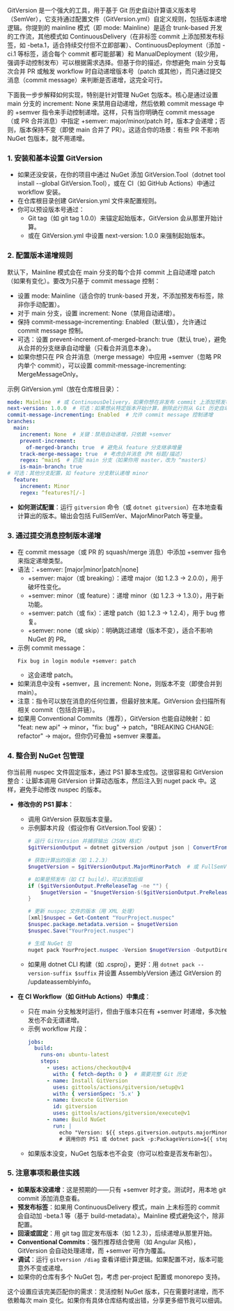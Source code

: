 GitVersion 是一个强大的工具，用于基于 Git 历史自动计算语义版本号（SemVer），它支持通过配置文件（GitVersion.yml）自定义规则，包括版本递增逻辑。你提到的 mainline 模式（即 mode: Mainline）是适合 trunk-based 开发的工作流，其他模式如 ContinuousDelivery（在非标签 commit 上添加预发布标签，如 -beta.1，适合持续交付但不立即部署）、ContinuousDeployment（添加 -ci.1 等标签，适合每个 commit 都可能部署）和 ManualDeployment（较少用，强调手动控制发布）可以根据需求选择。但基于你的描述，你想避免 main 分支每次合并 PR 或触发 workflow 时自动递增版本号（patch 或其他），而只通过提交消息（commit message）来判断是否递增，这完全可行。

下面我一步步解释如何实现，特别是针对管理 NuGet 包版本。核心是通过设置 main 分支的 increment: None 来禁用自动递增，然后依赖 commit message 中的 +semver 指令来手动控制递增。这样，只有当你明确在 commit message（或 PR 合并消息）中指定 +semver: major/minor/patch 时，版本才会递增；否则，版本保持不变（即使 main 合并了 PR）。这适合你的场景：有些 PR 不影响 NuGet 包版本，就不用递增。

### 1. **安装和基本设置 GitVersion**
- 如果还没安装，在你的项目中通过 NuGet 添加 GitVersion.Tool（dotnet tool install --global GitVersion.Tool），或在 CI（如 GitHub Actions）中通过 workflow 安装。
- 在仓库根目录创建 GitVersion.yml 文件来配置规则。
- 你可以预设版本号通过：
  - Git tag（如 git tag 1.0.0）来锚定起始版本，GitVersion 会从那里开始计算。
  - 或在 GitVersion.yml 中设置 next-version: 1.0.0 来强制起始版本。

### 2. **配置版本递增规则**
默认下，Mainline 模式会在 main 分支的每个合并 commit 上自动递增 patch（如果有变化）。要改为只基于 commit message 控制：
- 设置 mode: Mainline（适合你的 trunk-based 开发，不添加预发布标签，除非你手动配置）。
- 对于 main 分支，设置 increment: None（禁用自动递增）。
- 保持 commit-message-incrementing: Enabled（默认值），允许通过 commit message 控制。
- 可选：设置 prevent-increment.of-merged-branch: true（默认 true），避免从合并的分支继承自动增量（只看合并消息本身）。
- 如果你想只在 PR 合并消息（merge message）中应用 +semver（忽略 PR 内单个 commit），可以设置 commit-message-incrementing: MergeMessageOnly。

示例 GitVersion.yml（放在仓库根目录）：
```yaml
mode: Mainline  # 或 ContinuousDelivery，如果你想在非发布 commit 上添加预发布标签如 -beta.1
next-version: 1.0.0  # 可选：如果想从特定版本开始计算，删除此行则从 Git 历史自动推导
commit-message-incrementing: Enabled  # 允许 commit message 控制递增
branches:
  main:
    increment: None  # 关键：禁用自动递增，只依赖 +semver
    prevent-increment:
      of-merged-branch: true  # 避免从 feature 分支继承增量
    track-merge-message: true  # 考虑合并消息（PR 标题/描述）
    regex: ^main$  # 匹配 main 分支（如果你用 master，改为 ^master$）
    is-main-branch: true
# 可选：其他分支配置，如 feature 分支默认递增 minor
  feature:
    increment: Minor
    regex: ^features?[/-]
```

- **如何测试配置**：运行 `gitversion` 命令（或 `dotnet gitversion`）在本地查看计算出的版本。输出会包括 FullSemVer、MajorMinorPatch 等变量。

### 3. **通过提交消息控制版本递增**
- 在 commit message（或 PR 的 squash/merge 消息）中添加 +semver 指令来指定递增类型。
- 语法：+semver: [major|minor|patch|none]
  - +semver: major（或 breaking）：递增 major（如 1.2.3 -> 2.0.0），用于破坏性变化。
  - +semver: minor（或 feature）：递增 minor（如 1.2.3 -> 1.3.0），用于新功能。
  - +semver: patch（或 fix）：递增 patch（如 1.2.3 -> 1.2.4），用于 bug 修复。
  - +semver: none（或 skip）：明确跳过递增（版本不变），适合不影响 NuGet 的 PR。
- 示例 commit message：
  ```
  Fix bug in login module +semver: patch
  ```
  - 这会递增 patch。
- 如果消息中没有 +semver，且 increment: None，则版本不变（即使合并到 main）。
- 注意：指令可以放在消息的任何位置，但最好放末尾。GitVersion 会扫描所有相关 commit（包括合并链）。
- 如果用 Conventional Commits（推荐），GitVersion 也能自动映射：如 "feat: new api" -> minor，"fix: bug" -> patch，"BREAKING CHANGE: refactor" -> major。但你仍可叠加 +semver 来覆盖。

### 4. **整合到 NuGet 包管理**
你当前用 nuspec 文件固定版本，通过 PS1 脚本生成包。这很容易和 GitVersion 整合：让脚本调用 GitVersion 计算动态版本，然后注入到 nuget pack 中。这样，避免手动修改 nuspec 的版本。

- **修改你的 PS1 脚本**：
  - 调用 GitVersion 获取版本变量。
  - 示例脚本片段（假设你有 GitVersion.Tool 安装）：
    ```powershell
    # 运行 GitVersion 并捕获输出（JSON 格式）
    $gitVersionOutput = dotnet gitversion /output json | ConvertFrom-Json

    # 获取计算出的版本（如 1.2.3）
    $nugetVersion = $gitVersionOutput.MajorMinorPatch  # 或 FullSemVer 如果想带预发布标签

    # 如果是预发布（如 CI build），可以添加后缀
    if ($gitVersionOutput.PreReleaseTag -ne "") {
        $nugetVersion = "$nugetVersion-$($gitVersionOutput.PreReleaseTag)"
    }

    # 更新 nuspec 文件的版本（用 XML 处理）
    [xml]$nuspec = Get-Content "YourProject.nuspec"
    $nuspec.package.metadata.version = $nugetVersion
    $nuspec.Save("YourProject.nuspec")

    # 生成 NuGet 包
    nuget pack YourProject.nuspec -Version $nugetVersion -OutputDirectory .\packages
    ```
  - 如果用 dotnet CLI 构建（如 .csproj），更好：用 `dotnet pack --version-suffix $suffix` 并设置 AssemblyVersion 通过 GitVersion 的 /updateassemblyinfo。

- **在 CI Workflow（如 GitHub Actions）中集成**：
  - 只在 main 分支触发时运行，但由于版本只在有 +semver 时递增，多次触发也不会无谓递增。
  - 示例 workflow 片段：
    ```yaml
    jobs:
      build:
        runs-on: ubuntu-latest
        steps:
          - uses: actions/checkout@v4
            with: { fetch-depth: 0 }  # 需要完整 Git 历史
          - name: Install GitVersion
            uses: gittools/actions/gitversion/setup@v1
            with: { versionSpec: '5.x' }
          - name: Execute GitVersion
            id: gitversion
            uses: gittools/actions/gitversion/execute@v1
          - name: Build NuGet
            run: |
              echo "Version: ${{ steps.gitversion.outputs.majorMinorPatch }}"
              # 调用你的 PS1 或 dotnet pack -p:PackageVersion=${{ steps.gitversion.outputs.semVer }}
    ```
  - 如果版本没变，NuGet 包版本也不会变（你可以检查是否发布新包）。

### 5. **注意事项和最佳实践**
- **如果版本没递增**：这是预期的——只有 +semver 时才变。测试时，用本地 git commit 添加消息查看。
- **预发布标签**：如果用 ContinuousDelivery 模式，main 上未标签的 commit 会自动加 -beta.1 等（基于 build-metadata）。Mainline 模式避免这个，除非配置。
- **回滚或固定**：用 git tag 固定发布版本（如 1.2.3），后续递增从那里开始。
- **Conventional Commits**：强烈推荐结合使用（如 Angular 风格），GitVersion 会自动处理递增，而 +semver 可作为覆盖。
- **调试**：运行 `gitversion /diag` 查看详细计算逻辑。如果配置不对，版本可能意外不变或递增。
- 如果你的仓库有多个 NuGet 包，考虑 per-project 配置或 monorepo 支持。

这个设置应该完美匹配你的需求：灵活控制 NuGet 版本，只在需要时递增，而不依赖每次 main 变化。如果你有具体仓库结构或出错，分享更多细节我可以细调。